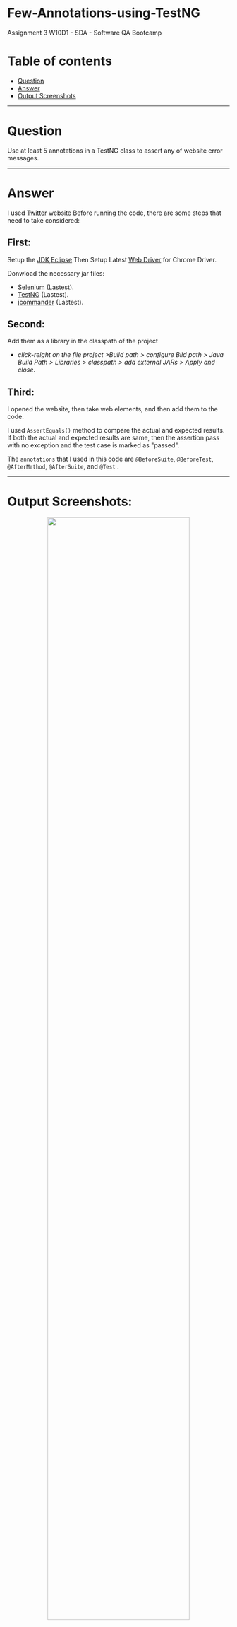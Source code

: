 # Few-Annotations-using-TestNG
Assignment 3 W10D1 - SDA - Software QA Bootcamp

# Table of contents
* [Question](#question)
* [Answer](#answer)
* [Output Screenshots](#output-screenshots)

---
# Question
Use at least 5 annotations in a TestNG class to assert any of website error messages.

---

# Answer
I used [Twitter](https://twitter.com/i/flow/login) website
Before running the code, there are some steps that need to take considered:

## First:
Setup the [JDK](https://www.oracle.com/java/technologies/downloads/),[Eclipse](https://www.eclipse.org/)
Then Setup Latest [Web Driver](https://chromedriver.chromium.org/downloads) for Chrome Driver. 

Donwload the necessary jar files:
- [Selenium](https://www.selenium.dev/downloads/) (Lastest).
- [TestNG](http://www.java2s.com/Code/Jar/t/Downloadtestng685jar.htm)  (Lastest).
- [jcommander](http://www.java2s.com/Code/Jar/j/Downloadjcommanderjar.htm)  (Lastest). 

## Second:
Add them as a library in the classpath of the project
- _click-reight on the file project >Build path > configure Bild path > Java Build Path > Libraries > classpath > add external JARs > Apply and close_.

## Third:
I opened the website, then take web elements, and then add them to the code.

I used `AssertEquals()` method to compare the actual and expected results. If both the actual and expected results are same, then the assertion pass with no exception and the test case is marked as "passed".

The `annotations` that I used in this code are `@BeforeSuite`, `@BeforeTest`,  `@AfterMethod`, `@AfterSuite`, and `@Test` .

---

# Output Screenshots:

<p align="center">
<img src="https://user-images.githubusercontent.com/48597284/185622773-4ba27209-8450-4b8e-b559-2b916d55d29e.png" width=80% height=80%>


https://user-images.githubusercontent.com/48597284/185622802-86f1b219-5a2a-4016-8289-26f761815ee2.mp4



</p>
